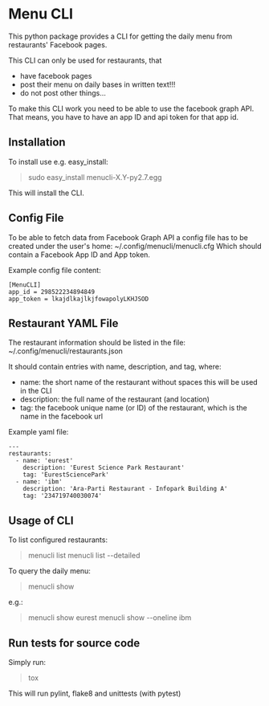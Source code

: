 Menu CLI
============

This python package provides a CLI for getting the daily menu from
restaurants' Facebook pages.

This CLI can only be used for restaurants, that
* have facebook pages
* post their menu on daily bases in written text!!!
* do not post other things...

To make this CLI work you need to be able to use the facebook graph API.
That means, you have to have an app ID and api token for that app id.


Installation
------------

To install use e.g. easy_install:

> sudo easy_install menucli-X.Y-py2.7.egg

This will install the CLI.


Config File
-----------

To be able to fetch data from Facebook Graph API a config file has to be
created under the user's home: ~/.config/menucli/menucli.cfg
Which should contain a Facebook App ID and App token.

Example config file content:

`[MenuCLI]`  
`app_id = 298522234894849`  
`app_token = lkajdlkajlkjfowapolyLKHJSOD`  


Restaurant YAML File
--------------------

The restaurant information should be listed in the file: 
~/.config/menucli/restaurants.json

It should contain entries with name, description, and tag, where:
* name: the short name of the restaurant without spaces
  this will be used in the CLI
* description: the full name of the restaurant (and location)
* tag: the facebook unique name (or ID) of the restaurant, which is the name in
  the facebook url

Example yaml file:

    ---
    restaurants:
      - name: 'eurest'
        description: 'Eurest Science Park Restaurant'
        tag: 'EurestSciencePark'
      - name: 'ibm'
        description: 'Ara-Parti Restaurant - Infopark Building A'
        tag: '234719740030074'


Usage of CLI
------------

To list configured restaurants:

> menucli list
> menucli list --detailed

To query the daily menu:

> menucli show <restaurant name>

e.g.:

> menucli show eurest
> menucli show --oneline ibm
 

Run tests for source code
-------------------------

Simply run:

> tox

This will run pylint, flake8 and unittests (with pytest)

